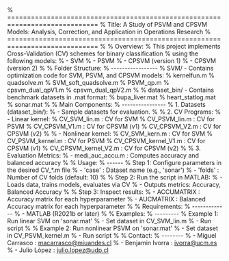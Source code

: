 % =============================================================================
% Title: A Study of PSVM and CPSVM Models: Analysis, Correction, and Application in Operations Research
% =============================================================================
%
% Overview:
% This project implements Cross-Validation (CV) schemes for binary classification 
% using the following models:
%   - SVM
%   - PSVM
%   - CPSVM (version 1)
%   - CPSVM (version 2)
%
% Folder Structure:
% -----------------
% SVM/                - Contains optimization code for SVM, PSVM, and CPSVM models:
%     kernelfun.m
%     quadsolve.m
%     SVM_soft_quadsolve.m
%     PSVM_qp.m
%     cpsvm_dual_qpV1.m
%     cpsvm_dual_qpV2.m
%
% dataset_bin/        - Contains benchmark datasets in .mat format:
%     bupa_liver.mat
%     heart_statlog.mat
%     sonar.mat
%
% Main Components:
% ----------------
% 1. Datasets (dataset_bin/):
%    - Sample datasets for evaluation.
%
% 2. CV Programs:
%    - Linear kernel:
%       CV_SVM_lin.m          : CV for SVM
%       CV_PSVM_lin.m         : CV for PSVM
%       CV_CPSVM_V1.m         : CV for CPSVM (v1)
%       CV_CPSVM_V2.m         : CV for CPSVM (v2)
%
%    - Nonlinear kernel:
%       CV_SVM_kern.m         : CV for SVM
%       CV_PSVM_kernel.m      : CV for PSVM
%       CV_CPSVM_kernel_V1.m  : CV for CPSVM (v1)
%       CV_CPSVM_kernel_V2.m  : CV for CPSVM (v2)
%
% 3. Evaluation Metrics:
%    - medi_auc_accu.m        : Computes accuracy and balanced accuracy
%
% Usage:
% ------
% Step 1: Configure parameters in the desired CV_*.m file
%         - 'case'  : Dataset name (e.g., 'sonar')
%         - 'folds' : Number of CV folds (default: 10)
%
% Step 2: Run the script in MATLAB:
%         - Loads data, trains models, evaluates via CV
%         - Outputs metrics: Accuracy, Balanced Accuracy
%
% Step 3: Inspect results:
%         - ACCUMATRIX : Accuracy matrix for each hyperparameter
%         - AUCMATRIX  : Balanced Accuracy matrix for each hyperparameter
%
% Requirements:
% -------------
% - MATLAB (R2021b or later)
%
% Examples:
% ---------
% Example 1: Run linear SVM on 'sonar.mat'
%   - Set dataset in CV_SVM_lin.m
%   - Run script
%
% Example 2: Run nonlinear PSVM on 'sonar.mat'
%   - Set dataset in CV_PSVM_kernel.m
%   - Run script
%
% Contact:
% --------
% - Miguel Carrasco   : macarrasco@miuandes.cl
% - Benjamin Ivorra   : ivorra@ucm.es
% - Julio López       : julio.lopez@udp.cl
